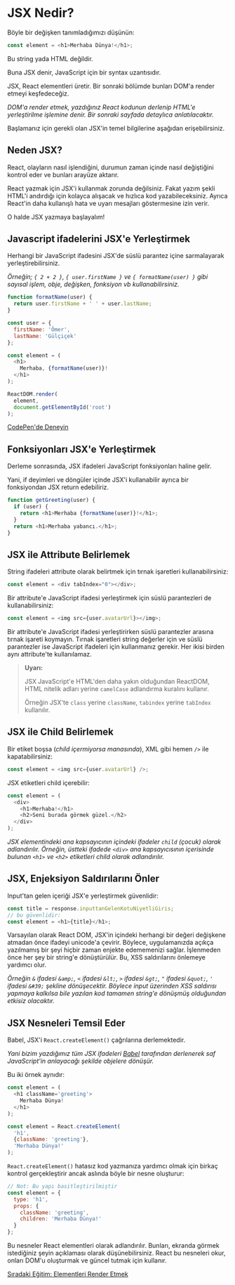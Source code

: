 <h1>JSX Nedir?</h1>

Böyle bir değişken tanımladığımızı düşünün:

```js
const element = <h1>Merhaba Dünya!</h1>;
```

Bu string yada HTML değildir.

Buna JSX denir, JavaScript için bir syntax uzantısıdır.

JSX, React elementleri üretir. Bir sonraki bölümde bunları DOM'a render etmeyi keşfedeceğiz.

<i>DOM'a render etmek, yazdığınız React kodunun derlenip HTML'e yerleştirilme işlemine denir. Bir sonraki sayfada detaylıca anlatılacaktır.</i>

Başlamanız için gerekli olan JSX'in temel bilgilerine aşağıdan erişebilirsiniz.

<h2>Neden JSX?</h2>

React, olayların nasıl işlendiğini, durumun zaman içinde nasıl değiştiğini kontrol eder ve bunları arayüze aktarır.

React yazmak için JSX'i kullanmak zorunda değilsiniz.
Fakat yazım şekli HTML'i andırdığı için kolayca alışacak ve hızlıca kod yazabileceksiniz.
Ayrıca React'in daha kullanışlı hata ve uyarı mesajları göstermesine izin verir.

O halde JSX yazmaya başlayalım!

<h2>Javascript ifadelerini JSX'e Yerleştirmek</h2>

Herhangi bir JavaScript ifadesini JSX'de süslü parantez içine sarmalayarak yerleştirebilirsiniz.

<i>Örneğin; `{ 2 + 2 }`, `{ user.firstName }` ve `{ formatName(user) }` gibi sayısal işlem, obje, değişken, fonksiyon vb kullanabilirsiniz.</i>

```js
function formatName(user) {
  return user.firstName + ' ' + user.lastName;
}

const user = {
  firstName: 'Ömer',
  lastName: 'Gülçiçek'
};

const element = (
  <h1>
    Merhaba, {formatName(user)}!
  </h1>
);

ReactDOM.render(
  element,
  document.getElementById('root')
);
```

<a href="https://reactjs.org/redirect-to-codepen/introducing-jsx">CodePen'de Deneyin</a>

<h2>Fonksiyonları JSX'e Yerleştirmek</h2>

Derleme sonrasında, JSX ifadeleri JavaScript fonksiyonları haline gelir.

Yani, if deyimleri ve döngüler içinde JSX'i kullanabilir ayrıca bir fonksiyondan JSX return edebiliriz.

```js
function getGreeting(user) {
  if (user) {
    return <h1>Merhaba {formatName(user)}!</h1>;
  }
  return <h1>Merhaba yabancı.</h1>;
}
```

<h2>JSX ile Attribute Belirlemek</h2>
String ifadeleri attribute olarak belirtmek için tırnak işaretleri kullanabilirsiniz:

```js
const element = <div tabIndex="0"></div>;
```

Bir attribute'e JavaScript ifadesi yerleştirmek için süslü parantezleri de kullanabilirsiniz:

```js
const element = <img src={user.avatarUrl}></img>;
```
Bir attribute'e JavaScript ifadesi yerleştirirken süslü parantezler arasına tırnak işareti koymayın. Tırnak işaretleri string değerler için ve süslü parantezler ise JavaScript ifadeleri için kullanmanız gerekir. Her ikisi birden aynı attribute'te kullanılamaz.

>**Uyarı:**
>
>JSX JavaScript'e HTML'den daha yakın olduğundan ReactDOM, HTML nitelik adları yerine `camelCase` adlandırma kuralını kullanır.
>
>Örneğin JSX'te `class` yerine `className`, `tabindex` yerine `tabIndex` kullanılır.

<h2>JSX ile Child Belirlemek</h2>

Bir etiket boşsa (<i>child içermiyorsa manasında</i>), XML gibi hemen `/>` ile kapatabilirsiniz:

```js
const element = <img src={user.avatarUrl} />;
```

JSX etiketleri child içerebilir:

```js
const element = (
  <div>
    <h1>Merhaba!</h1>
    <h2>Seni burada görmek güzel.</h2>
  </div>
);
```

<i>JSX elementindeki ana kapsayıcının içindeki ifadeler `child` (çocuk) olarak adlandırılır. Örneğin, üstteki ifadede `<div>` ana kapsayıcısının içerisinde bulunan `<h1>` ve `<h2>` etiketleri child olarak adlandırılır.</i>

<h2>JSX, Enjeksiyon Saldırılarını Önler</h2>

Input'tan gelen içeriği JSX'e yerleştirmek güvenlidir:

```js
const title = response.inputtanGelenKotuNiyetliGiris;
// bu güvenlidir:
const element = <h1>{title}</h1>;
```

Varsayılan olarak React DOM, JSX'in içindeki herhangi bir değeri değişkene atmadan önce ifadeyi unicode'a çevirir. Böylece, uygulamanızda açıkça yazılmamış bir şeyi hiçbir zaman enjekte edememenizi sağlar. İşlenmeden önce her şey bir string'e dönüştürülür. Bu, XSS saldırılarını önlemeye yardımcı olur.

<i>Örneğin `&` ifadesi `&amp;`, `<` ifadesi `&lt;`, `>` ifadesi `&gt;`, `"` ifadesi `&quot;`, `'` ifadesi `&#39;` şekline dönüşecektir. Böylece input üzerinden XSS saldırısı yapmaya kalkılsa bile yazılan kod tamamen string'e dönüşmüş olduğundan etkisiz olacaktır.</i>

<h2>JSX Nesneleri Temsil Eder</h2>

Babel, JSX'i `React.createElement()` çağrılarına derlemektedir.

<i>Yani bizim yazdığımız tüm JSX ifadeleri <a href="https://babeljs.io/">Babel</a> tarafından derlenerek saf JavaScript'in anlayacağı şekilde objelere dönüşür.</i>

Bu iki örnek aynıdır:

```js
const element = (
  <h1 className='greeting'>
    Merhaba Dünya!
  </h1>
);
```

```js
const element = React.createElement(
  'h1',
  {className: 'greeting'},
  'Merhaba Dünya!'
);
```

`React.createElement()` hatasız kod yazmanıza yardımcı olmak için birkaç kontrol gerçekleştirir ancak aslında böyle bir nesne oluşturur:

```js
// Not: Bu yapı basitleştirilmiştir
const element = {
  type: 'h1',
  props: {
    className: 'greeting',
    children: 'Merhaba Dünya!'
  }
};
```

Bu nesneler React elementleri olarak adlandırılır. Bunları, ekranda görmek istediğiniz şeyin açıklaması olarak düşünebilirsiniz. React bu nesneleri okur, onları DOM'u oluşturmak ve güncel tutmak için kullanır.

<a href="https://omergulcicek.github.io/react/hizli-baslangic/elementleri-render-etmek">Sıradaki Eğitim: Elementleri Render Etmek</a>
